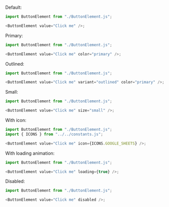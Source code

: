 Default:

```js
import ButtonElement from "./ButtonElement.js";

<ButtonElement value="Click me" />;
```

Primary:

```js
import ButtonElement from "./ButtonElement.js";

<ButtonElement value="Click me" color="primary" />;
```

Outlined:

```js
import ButtonElement from "./ButtonElement.js";

<ButtonElement value="Click me" variant="outlined" color="primary" />;
```

Small:

```js
import ButtonElement from "./ButtonElement.js";

<ButtonElement value="Click me" size="small" />;
```

With icon:

```js
import ButtonElement from "./ButtonElement.js";
import { ICONS } from "../../constants.js";

<ButtonElement value="Click me" icon={ICONS.GOOGLE_SHEETS} />;
```

With loading animation:

```js
import ButtonElement from "./ButtonElement.js";

<ButtonElement value="Click me" loading={true} />;
```

Disabled:

```js
import ButtonElement from "./ButtonElement.js";

<ButtonElement value="Click me" disabled />;
```
